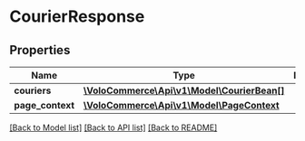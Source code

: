 # CourierResponse

## Properties
Name | Type | Description | Notes
------------ | ------------- | ------------- | -------------
**couriers** | [**\VoloCommerce\Api\v1\Model\CourierBean[]**](CourierBean.md) |  | [optional] 
**page_context** | [**\VoloCommerce\Api\v1\Model\PageContext**](PageContext.md) |  | [optional] 

[[Back to Model list]](../README.md#documentation-for-models) [[Back to API list]](../README.md#documentation-for-api-endpoints) [[Back to README]](../README.md)


